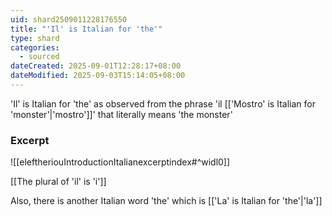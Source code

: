 ```yaml
---
uid: shard2509011228176550
title: "'Il' is Italian for 'the'"
type: shard
categories:
  - sourced
dateCreated: 2025-09-01T12:28:17+08:00
dateModified: 2025-09-03T15:14:05+08:00
---
```

'Il' is Italian for 'the' as observed from the phrase 'il [['Mostro' is Italian for 'monster'|'mostro']]' that literally means 'the monster'

### Excerpt
![[eleftheriouIntroductionItalianexcerptindex#^widl0]]

[[The plural of 'il' is 'i']]

Also, there is another Italian word 'the' which is [['La' is Italian for 'the'|'la']]